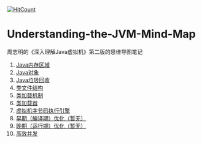 [![HitCount](http://hits.dwyl.io/fatmanhappycode/Understanding-the-JVM-Mind-Map.svg)](http://hits.dwyl.io/fatmanhappycode/Understanding-the-JVM-Mind-Map)
# Understanding-the-JVM-Mind-Map
周志明的《深入理解Java虚拟机》第二版的思维导图笔记

1. [Java内存区域](https://github.com/fatmanhappycode/Understanding-the-JVM-Mind-Map/tree/master/Java%E5%86%85%E5%AD%98%E5%8C%BA%E5%9F%9F)
2. [Java对象](https://github.com/fatmanhappycode/Understanding-the-JVM-Mind-Map/tree/master/Java%E5%AF%B9%E8%B1%A1)
3. [Java垃圾回收](https://github.com/fatmanhappycode/Understanding-the-JVM-Mind-Map/blob/master/Java%E5%9E%83%E5%9C%BE%E5%9B%9E%E6%94%B6/GC.md)
4. [类文件结构](https://github.com/fatmanhappycode/Understanding-the-JVM-Mind-Map/tree/master/%E7%B1%BB%E6%96%87%E4%BB%B6%E7%BB%93%E6%9E%84)
5. [类加载机制](https://github.com/fatmanhappycode/Understanding-the-JVM-Mind-Map/tree/master/%E7%B1%BB%E5%8A%A0%E8%BD%BD%E6%9C%BA%E5%88%B6)
6. [类加载器](https://github.com/fatmanhappycode/Understanding-the-JVM-Mind-Map/tree/master/%E7%B1%BB%E5%8A%A0%E8%BD%BD%E5%99%A8)
7. [虚拟机字节码执行引擎](https://github.com/fatmanhappycode/Understanding-the-JVM-Mind-Map/tree/master/%E8%99%9A%E6%8B%9F%E6%9C%BA%E5%AD%97%E8%8A%82%E7%A0%81%E6%89%A7%E8%A1%8C%E5%BC%95%E6%93%8E)
8. [早期（编译期）优化（暂无）]()
9. [晚期（运行期）优化（暂无）]()
10. [高效并发](https://github.com/fatmanhappycode/Understanding-the-JVM-Mind-Map/tree/master/%E9%AB%98%E6%95%88%E5%B9%B6%E5%8F%91)
